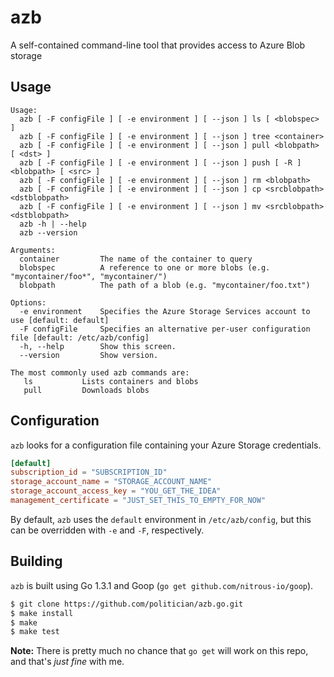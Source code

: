 azb
===

A self-contained command-line tool that provides access to Azure Blob storage

## Usage

```
Usage:
  azb [ -F configFile ] [ -e environment ] [ --json ] ls [ <blobspec> ] 
  azb [ -F configFile ] [ -e environment ] [ --json ] tree <container> 
  azb [ -F configFile ] [ -e environment ] [ --json ] pull <blobpath> [ <dst> ]
  azb [ -F configFile ] [ -e environment ] [ --json ] push [ -R ] <blobpath> [ <src> ]
  azb [ -F configFile ] [ -e environment ] [ --json ] rm <blobpath>
  azb [ -F configFile ] [ -e environment ] [ --json ] cp <srcblobpath> <dstblobpath>
  azb [ -F configFile ] [ -e environment ] [ --json ] mv <srcblobpath> <dstblobpath>
  azb -h | --help
  azb --version

Arguments:
  container     	The name of the container to query
  blobspec      	A reference to one or more blobs (e.g. "mycontainer/foo*", "mycontainer/")
  blobpath			The path of a blob (e.g. "mycontainer/foo.txt")

Options:
  -e environment    Specifies the Azure Storage Services account to use [default: default]
  -F configFile  	Specifies an alternative per-user configuration file [default: /etc/azb/config]
  -h, --help     	Show this screen.
  --version     	Show version.

The most commonly used azb commands are:
   ls         	Lists containers and blobs
   pull         Downloads blobs
```

## Configuration

`azb` looks for a configuration file containing your Azure Storage credentials.

```TOML
[default]
subscription_id = "SUBSCRIPTION_ID"
storage_account_name = "STORAGE_ACCOUNT_NAME"
storage_account_access_key = "YOU_GET_THE_IDEA"
management_certificate = "JUST_SET_THIS_TO_EMPTY_FOR_NOW"
```

By default, `azb` uses the `default` environment in `/etc/azb/config`, but this can be 
overridden with `-e` and `-F`, respectively.

## Building

`azb` is built using Go 1.3.1 and Goop (`go get github.com/nitrous-io/goop`).

```Bash
$ git clone https://github.com/politician/azb.go.git
$ make install
$ make
$ make test
```

**Note:** There is pretty much no chance that `go get` will work on this repo, and that's _just fine_ with me.
